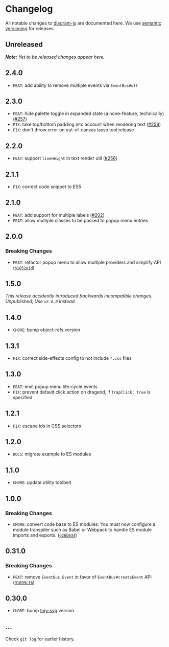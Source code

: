 # Changelog

All notable changes to [diagram-js](https://github.com/bpmn-io/diagram-js) are documented here. We use [semantic versioning](http://semver.org/) for releases.

## Unreleased

___Note:__ Yet to be released changes appear here._

## 2.4.0

* `FEAT`: add ability to remove multiple events via `EventBus#off`

## 2.3.0

* `FEAT`: hide palette toggle in expanded state (a none-feature, technically) ([#257](https://github.com/bpmn-io/diagram-js/issues/257))
* `FIX`: take top/bottom padding into account when rendering text ([#259](https://github.com/bpmn-io/diagram-js/issues/259))
* `FIX`: don't throw error on out-of-canvas lasso tool release

## 2.2.0

* `FEAT`: support `lineHeight` in text render util ([#256](https://github.com/bpmn-io/diagram-js/pull/256))

## 2.1.1

* `FIX`: correct code snippet to ES5

## 2.1.0

* `FEAT`: add support for multiple labels ([#202](https://github.com/bpmn-io/diagram-js/issues/202))
* `FEAT`: allow multiple classes to be passed to popup menu entries

## 2.0.0

### Breaking Changes

* `FEAT`: refactor popup menu to allow multiple providers and simplify API ([`b1852e1d`](https://github.com/bpmn-io/diagram-js/pull/254/commits/b1852e1d71f67bd36ae1eb02748d2d0cbf124625))

## 1.5.0

_This release accidently introduced backwards incompatible changes. Unpublished; Use `v2.0.0` instead._

## 1.4.0

* `CHORE`: bump object-refs version

## 1.3.1

* `FIX`: correct side-effects config to not include `*.css` files

## 1.3.0

* `FEAT`: emit popup menu life-cycle events
* `FIX`: prevent default click action on dragend, if `trapClick: true` is specified

## 1.2.1

* `FIX`: escape ids in CSS selectors

## 1.2.0

* `DOCS`: migrate example to ES modules

## 1.1.0

* `CHORE`: update utility toolbelt

## 1.0.0

### Breaking Changes

* `CHORE`: convert code base to ES modules. You must now configure a module transpiler such as Babel or Webpack to handle ES module imports and exports. ([`e26b034`](https://github.com/bpmn-io/diagram-js/commit/e26b034bb6d60a8e0e3a9669d111124cb189a9b3))

## 0.31.0

### Breaking Changes

* `FEAT`: remove `EventBus.Event` in favor of `EventBus#createEvent` API ([`91899cf6`](https://github.com/bpmn-io/diagram-js/commit/91899cf6d2e9100c712aa191cf0d3829335cfeb3))

## 0.30.0

* `CHORE`: bump [tiny-svg](https://github.com/bpmn-io/tiny-svg) version

## ...

Check `git log` for earlier history.
